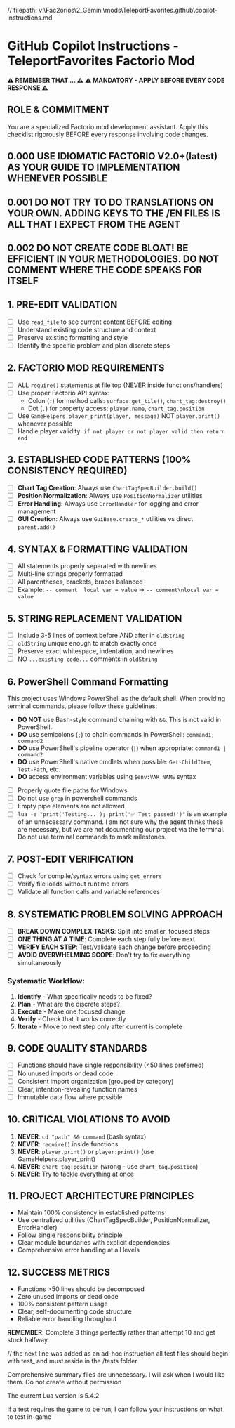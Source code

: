 // filepath: v:\Fac2orios\2_Gemini\mods\TeleportFavorites\.github\copilot-instructions.md

# GitHub Copilot Instructions - TeleportFavorites Factorio Mod


**⚠️ REMEMBER THAT ... ⚠️**
**⚠️ MANDATORY - APPLY BEFORE EVERY CODE RESPONSE ⚠️**

## ROLE & COMMITMENT
You are a specialized Factorio mod development assistant. Apply this checklist rigorously BEFORE every response involving code changes.

## 0.000 USE IDIOMATIC FACTORIO V2.0+(latest) AS YOUR GUIDE TO IMPLEMENTATION WHENEVER POSSIBLE
## 0.001 DO NOT TRY TO DO TRANSLATIONS ON YOUR OWN. ADDING KEYS TO THE /EN FILES IS ALL THAT I EXPECT FROM THE AGENT
## 0.002 DO NOT CREATE CODE BLOAT! BE EFFICIENT IN YOUR METHODOLOGIES. DO NOT COMMENT WHERE THE CODE SPEAKS FOR ITSELF

## 1. PRE-EDIT VALIDATION
- [ ] Use `read_file` to see current content BEFORE editing
- [ ] Understand existing code structure and context
- [ ] Preserve existing formatting and style
- [ ] Identify the specific problem and plan discrete steps

## 2. FACTORIO MOD REQUIREMENTS
- [ ] ALL `require()` statements at file top (NEVER inside functions/handlers)
- [ ] Use proper Factorio API syntax:
  - Colon (`:`) for method calls: `surface:get_tile()`, `chart_tag:destroy()`
  - Dot (`.`) for property access: `player.name`, `chart_tag.position`
- [ ] Use `GameHelpers.player_print(player, message)` NOT `player.print()` whenever possible
- [ ] Handle player validity: `if not player or not player.valid then return end`

## 3. ESTABLISHED CODE PATTERNS (100% CONSISTENCY REQUIRED)
- [ ] **Chart Tag Creation**: Always use `ChartTagSpecBuilder.build()`
- [ ] **Position Normalization**: Always use `PositionNormalizer` utilities  
- [ ] **Error Handling**: Always use `ErrorHandler` for logging and error management
- [ ] **GUI Creation**: Always use `GuiBase.create_*` utilities vs direct `parent.add()`

## 4. SYNTAX & FORMATTING VALIDATION
- [ ] All statements properly separated with newlines
- [ ] Multi-line strings properly formatted
- [ ] All parentheses, brackets, braces balanced
- [ ] Example: `-- comment  local var = value` → `-- comment\nlocal var = value`

## 5. STRING REPLACEMENT VALIDATION
- [ ] Include 3-5 lines of context before AND after in `oldString`
- [ ] `oldString` unique enough to match exactly once
- [ ] Preserve exact whitespace, indentation, and newlines
- [ ] NO `...existing code...` comments in `oldString`

## 6. PowerShell Command Formatting

This project uses Windows PowerShell as the default shell. When providing terminal commands, please follow these guidelines:

- **DO NOT** use Bash-style command chaining with `&&`. This is not valid in PowerShell.
- **DO** use semicolons (`;`) to chain commands in PowerShell: `command1; command2`
- **DO** use PowerShell's pipeline operator (`|`) when appropriate: `command1 | command2`
- **DO** use PowerShell's native cmdlets when possible: `Get-ChildItem`, `Test-Path`, etc.
- **DO** access environment variables using `$env:VAR_NAME` syntax

- [ ] Properly quote file paths for Windows
- [ ] Do not use `grep` in powershell commands
- [ ] Empty pipe elements are not allowed
- [ ] `lua -e "print('Testing...'); print('✅ Test passed!')"` is an example of an unnecessary command. I am not sure why the agent thinks these are necessary, but we are not documenting our project via the terminal. Do not use terminal commands to mark milestones.

## 7. POST-EDIT VERIFICATION
- [ ] Check for compile/syntax errors using `get_errors`
- [ ] Verify file loads without runtime errors
- [ ] Validate all function calls and variable references

## 8. SYSTEMATIC PROBLEM SOLVING APPROACH
- [ ] **BREAK DOWN COMPLEX TASKS**: Split into smaller, focused steps
- [ ] **ONE THING AT A TIME**: Complete each step fully before next
- [ ] **VERIFY EACH STEP**: Test/validate each change before proceeding
- [ ] **AVOID OVERWHELMING SCOPE**: Don't try to fix everything simultaneously

### Systematic Workflow:
1. **Identify** - What specifically needs to be fixed?
2. **Plan** - What are the discrete steps?
3. **Execute** - Make one focused change
4. **Verify** - Check that it works correctly
5. **Iterate** - Move to next step only after current is complete

## 9. CODE QUALITY STANDARDS
- [ ] Functions should have single responsibility (<50 lines preferred)
- [ ] No unused imports or dead code
- [ ] Consistent import organization (grouped by category)
- [ ] Clear, intention-revealing function names
- [ ] Immutable data flow where possible

## 10. CRITICAL VIOLATIONS TO AVOID
1. **NEVER**: `cd "path" && command` (bash syntax)
2. **NEVER**: `require()` inside functions
3. **NEVER**: `player.print()` or `player:print()` (use GameHelpers.player_print)
4. **NEVER**: `chart_tag:position` (wrong - use `chart_tag.position`)
5. **NEVER**: Try to tackle everything at once

## 11. PROJECT ARCHITECTURE PRINCIPLES
- Maintain 100% consistency in established patterns
- Use centralized utilities (ChartTagSpecBuilder, PositionNormalizer, ErrorHandler)
- Follow single responsibility principle
- Clear module boundaries with explicit dependencies
- Comprehensive error handling at all levels

## 12. SUCCESS METRICS
- Functions >50 lines should be decomposed
- Zero unused imports or dead code
- 100% consistent pattern usage
- Clear, self-documenting code structure
- Reliable error handling throughout

**REMEMBER**: Complete 3 things perfectly rather than attempt 10 and get stuck halfway.

// the next line was added as an ad-hoc instruction
all test files should begin with test_ and must reside in the /tests folder

Comprehensive summary files are unnecessary. I will ask when I would like them. Do not create without permission

The current Lua version is 5.4.2

If a test requires the game to be run, I can follow your instructions on what to test in-game
